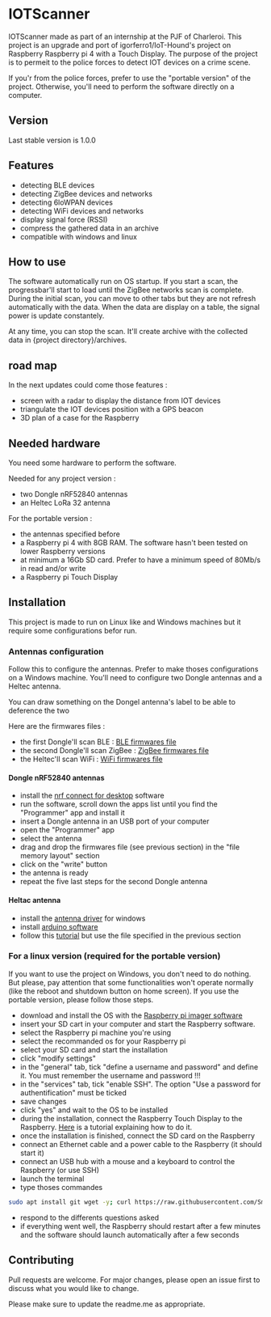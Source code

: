 # IOTScanner
IOTScanner made as part of an internship at the PJF of Charleroi. This project is an upgrade and port of igorferro1/IoT-Hound's project on Raspberry Raspberry pi 4 with a Touch Display. The purpose of the project is to permeit to the police forces to detect IOT devices on a crime scene.

If you'r from the police forces, prefer to use the "portable version" of the project. Otherwise, you'll need to perform the software directly on a computer.

## Version
Last stable version is 1.0.0

## Features
- detecting BLE devices
- detecting ZigBee devices and networks
- detecting 6loWPAN devices
- detecting WiFi devices and networks
- display signal force (RSSI)
- compress the gathered data in an archive
- compatible with windows and linux

## How to use
The software automatically run on OS startup.
If you start a scan, the progressbar'll start to load until the ZigBee networks scan is complete.
During the initial scan, you can move to other tabs but they are not refresh automatically with the data.
When the data are display on a table, the signal power is update constantely.

At any time, you can stop the scan. It'll create archive with the collected data in {project directory}/archives.

## road map
In the next updates could come those features :
- screen with a radar to display the distance from IOT devices
- triangulate the IOT devices position with a GPS beacon
- 3D plan of a case for the Raspberry

## Needed hardware
You need some hardware to perform the software.

Needed for any project version :
- two Dongle nRF52840 antennas
- an Heltec LoRa 32 antenna

For the portable version :
- the antennas specified before
- a Raspberry pi 4 with 8GB RAM. The software hasn't been tested on lower Raspberry versions
- at minimum a 16Gb SD card. Prefer to have a minimum speed of 80Mb/s in read and/or write
- a Raspberry pi Touch Display

## Installation
This project is made to run on Linux like and Windows machines but it require some configurations befor run.

### Antennas configuration
Follow this to configure the antennas. Prefer to make thoses configurations on a Windows machine.
You'll need to configure two Dongle antennas and a Heltec antenna.

You can draw something on the Dongel antenna's label to be able to deference the two

Here are the firmwares files :
- the first Dongle'll scan BLE : [BLE firmwares file](https://github.com/SmAlios/IOTScanner/blob/main/firmwares/sniffer_nrf52840dongle_ble.hex)
- the second Dongle'll scan ZigBee : [ZigBee firmwares file](https://github.com/SmAlios/IOTScanner/blob/main/firmwares/sniffer_nrf52840dongle_802154.hex)
- the Heltec'll scan WiFi : [WiFi firmwares file](https://github.com/SmAlios/IOTScanner/blob/main/firmwares/sniffer_heltec_wifi_lora_v2/sniffer_heltec_wifi_lora_v2.ino)

#### Dongle nRF52840 antennas
- install the [nrf connect for desktop](https://www.nordicsemi.com/Products/Development-tools/nrf-connect-for-desktop/download) software
- run the software, scroll down the apps list until you find the "Programmer" app and install it
- insert a Dongle antenna in an USB port of your computer
- open the "Programmer" app
- select the antenna
- drag and drop the firmwares file (see previous section) in the "file memory layout" section
- click on the "write" button
- the antenna is ready
- repeat the five last steps for the second Dongle antenna

#### Heltac antenna
- install the [antenna driver](https://www.silabs.com/developers/usb-to-uart-bridge-vcp-drivers?tab=downloads) for windows
- install [arduino software](https://www.arduino.cc/en/software)
- follow this [tutorial](https://github.com/HelTecAutomation/Heltec_ESP32) but use the file specified in the previous section

### For a linux version (required for the portable version)
If you want to use the project on Windows, you don't need to do nothing. But please, pay attention that some functionalities won't operate normally (like the reboot and shutdown button on home screen). If you use the portable version, please follow those steps.

- download and install the OS with the [Raspberry pi imager software](https://www.raspberrypi.com/software/)
- insert your SD cart in your computer and start the Raspberry software.
- select the Raspberry pi machine you're using
- select the recommanded os for your Raspberry pi
- select your SD card and start the installation
- click "modify settings"
- in the "general" tab, tick "define a username and password" and define it. You must remember the username and password !!!
- in the "services" tab, tick "enable SSH". The option "Use a password for authentification" must be ticked
- save changes
- click "yes" and wait to the OS to be installed
- during the installation, connect the Raspberry Touch Display to the Raspberry. [Here](https://youtu.be/MQF3eQTiIpI) is a tutorial explaining how to do it.
- once the installation is finished, connect the SD card on the Raspberry
- connect an Ethernet cable and a power cable to the Raspberry (it should start it)
- connect an USB hub with a mouse and a keyboard to control the Raspberry (or use SSH)
- launch the terminal
- type thoses commandes
```bash
sudo apt install git wget -y; curl https://raw.githubusercontent.com/SmAlios/IOTScanner/main/os_modifications.sh --output 'os_modifications.sh'; sudo chmod +x os_modifications.sh; ./os_modifications.sh
```
- respond to the differents questions asked
- if everything went well, the Raspberry should restart after a few minutes and the software should launch automatically after a few seconds

## Contributing
Pull requests are welcome. For major changes, please open an issue first to discuss what you would like to change.

Please make sure to update the readme.me as appropriate.